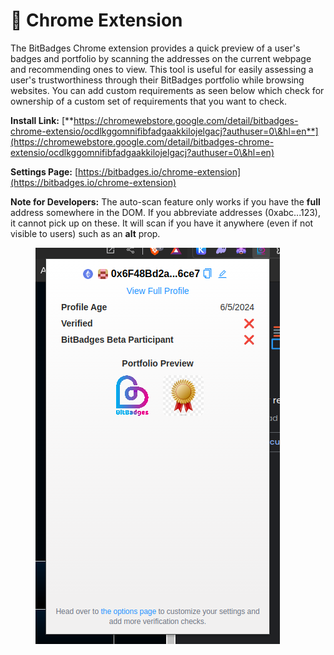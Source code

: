 # 🧩 Chrome Extension

The BitBadges Chrome extension provides a quick preview of a user's badges and portfolio by scanning the addresses on the current webpage and recommending ones to view. This tool is useful for easily assessing a user's trustworthiness through their BitBadges portfolio while browsing websites. You can add custom requirements as seen below which check for ownership of a custom set of requirements that you want to check.

**Install Link:** [**https://chromewebstore.google.com/detail/bitbadges-chrome-extensio/ocdlkggomnifibfadgaakkilojelgacj?authuser=0\&hl=en**](https://chromewebstore.google.com/detail/bitbadges-chrome-extensio/ocdlkggomnifibfadgaakkilojelgacj?authuser=0\&hl=en)

**Settings Page:** [https://bitbadges.io/chrome-extension](https://bitbadges.io/chrome-extension)

**Note for Developers:** The auto-scan feature only works if you have the **full** address somewhere in the DOM. If you abbreviate addresses (0xabc...123), it cannot pick up on these. It will scan if you have it anywhere (even if not visible to users) such as an **alt** prop.

<figure><img src="../.gitbook/assets/image (109).png" alt=""><figcaption></figcaption></figure>

